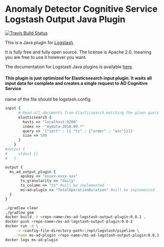 # Anomaly Detector Cognitive Service Logstash Output Java Plugin

[![Travis Build Status](https://travis-ci.org/logstash-plugins/logstash-output-java_output_example.svg)](https://travis-ci.org/logstash-plugins/logstash-output-java_output_example)

This is a Java plugin for [Logstash](https://github.com/elastic/logstash).

It is fully free and fully open source. The license is Apache 2.0, meaning you are free to use it however you want.

The documentation for Logstash Java plugins is available [here](https://www.elastic.co/guide/en/logstash/6.7/contributing-java-plugin.html).

#### This plugin is just optimized for Elasticseearch input plugin. It waits all input data for complete and creates a single request to AD Cognitive Service

name of the file should be logstash.config
```ruby
input {
      # Read all documents from Elasticsearch matching the given query
      elasticsearch {
        hosts => "localhost:9200"
        index =>  "mydata-2018.09.*"
        query => '{"sort" : [{ "ts" : {"order" : "asc"}}]}'
        size => 500
      }
    }
#output {
#     stdout {}
#   }

output {
  ms_ad_output_plugin {
       apikey => "xxxxx-xxxx-xxx"
       ts_granularity => "daily"
       ts_column => "ts" #will be implemented
       ms-ad-plugin => "TotalOperationDuration" #will be implemented
  }
}
```

```bash
./gradlew clear
./gradlew gem
docker build -t <repo-name>/ms-ad-logstash-output-plugin:0.0.1 .
docker push <repo-name>/ms-ad-logstash-output-plugin:0.0.1
docker run -d \
     -v <config-file-directory-path>:/opt/logstash/pipeline \
    --name ms-ad-plugin <repo-name>/ms-ad-logstash-output-plugin:0.0.1  
docker logs ms-ad-plugin

```